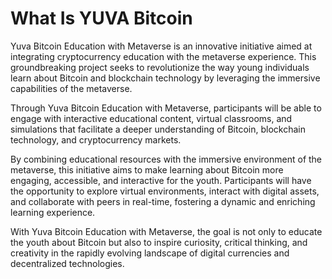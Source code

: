 # What Is YUVA Bitcoin

Yuva Bitcoin Education with Metaverse is an innovative initiative aimed at integrating cryptocurrency education with the metaverse experience. This groundbreaking project seeks to revolutionize the way young individuals learn about Bitcoin and blockchain technology by leveraging the immersive capabilities of the metaverse.

Through Yuva Bitcoin Education with Metaverse, participants will be able to engage with interactive educational content, virtual classrooms, and simulations that facilitate a deeper understanding of Bitcoin, blockchain technology, and cryptocurrency markets.

By combining educational resources with the immersive environment of the metaverse, this initiative aims to make learning about Bitcoin more engaging, accessible, and interactive for the youth. Participants will have the opportunity to explore virtual environments, interact with digital assets, and collaborate with peers in real-time, fostering a dynamic and enriching learning experience.

With Yuva Bitcoin Education with Metaverse, the goal is not only to educate the youth about Bitcoin but also to inspire curiosity, critical thinking, and creativity in the rapidly evolving landscape of digital currencies and decentralized technologies.
